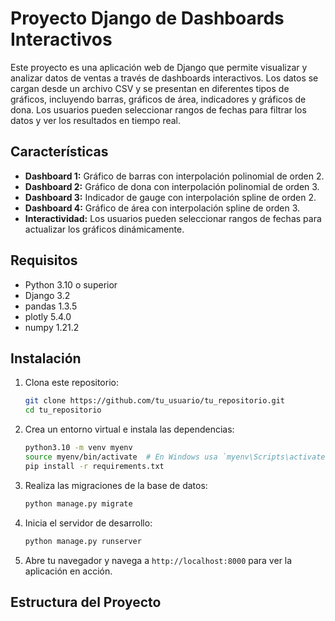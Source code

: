 # Proyecto Django de Dashboards Interactivos

Este proyecto es una aplicación web de Django que permite visualizar y analizar datos de ventas a través de dashboards interactivos. Los datos se cargan desde un archivo CSV y se presentan en diferentes tipos de gráficos, incluyendo barras, gráficos de área, indicadores y gráficos de dona. Los usuarios pueden seleccionar rangos de fechas para filtrar los datos y ver los resultados en tiempo real.

## Características

- **Dashboard 1:** Gráfico de barras con interpolación polinomial de orden 2.
- **Dashboard 2:** Gráfico de dona con interpolación polinomial de orden 3.
- **Dashboard 3:** Indicador de gauge con interpolación spline de orden 2.
- **Dashboard 4:** Gráfico de área con interpolación spline de orden 3.
- **Interactividad:** Los usuarios pueden seleccionar rangos de fechas para actualizar los gráficos dinámicamente.

## Requisitos

- Python 3.10 o superior
- Django 3.2
- pandas 1.3.5
- plotly 5.4.0
- numpy 1.21.2

## Instalación

1. Clona este repositorio:

    ```sh
    git clone https://github.com/tu_usuario/tu_repositorio.git
    cd tu_repositorio
    ```

2. Crea un entorno virtual e instala las dependencias:

    ```sh
    python3.10 -m venv myenv
    source myenv/bin/activate  # En Windows usa `myenv\Scripts\activate`
    pip install -r requirements.txt
    ```

3. Realiza las migraciones de la base de datos:

    ```sh
    python manage.py migrate
    ```

4. Inicia el servidor de desarrollo:

    ```sh
    python manage.py runserver
    ```

5. Abre tu navegador y navega a `http://localhost:8000` para ver la aplicación en acción.

## Estructura del Proyecto


